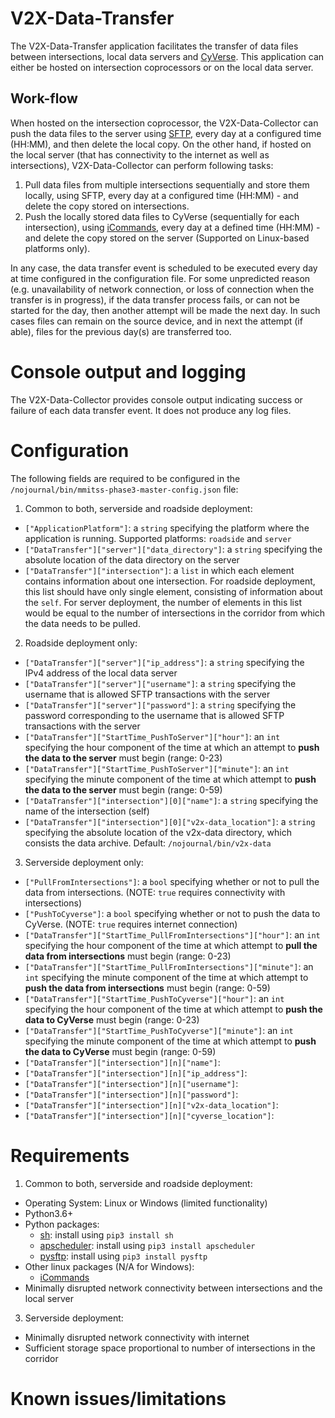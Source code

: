 # V2X-Data-Transfer
The V2X-Data-Transfer application facilitates the transfer of data files between intersections, local data servers and [CyVerse](https://cyverse.org/about). This application can either be hosted on intersection coprocessors or on the local data server.

## Work-flow
When hosted on the intersection coprocessor, the V2X-Data-Collector can push the data files to the server using [SFTP](https://www.ssh.com/ssh/sftp/), every day at a configured time (HH:MM), and then delete the local copy. On the other hand, if hosted on the local server (that has connectivity to the internet as well as intersections), V2X-Data-Collector can perform following tasks:
1. Pull data files from multiple intersections sequentially and store them locally, using SFTP, every day at a configured time (HH:MM) - and delete the copy stored on intersections.
2. Push the locally stored data files to CyVerse (sequentially for each intersection), using [iCommands](https://learning.cyverse.org/projects/data_store_guide/en/latest/step2.html), every day at a defined time (HH:MM) - and delete the copy stored on the server (Supported on Linux-based platforms only). 

In any case, the data transfer event is scheduled to be executed every day at time configured in the configuration file. For some unpredicted reason (e.g. unavailability of network connection, or loss of connection when the transfer is in progress), if the data transfer process fails, or can not be started for the day, then another attempt will be made the next day. In such cases files can remain on the source device, and in next the attempt (if able), files for the previous day(s) are transferred too.

# Console output and logging
The V2X-Data-Collector provides console output indicating success or failure of each data transfer event. It does not produce any log files.

# Configuration
The following fields are required to be configured in the `/nojournal/bin/mmitss-phase3-master-config.json` file:
1. Common to both, serverside and roadside deployment:
  - `["ApplicationPlatform"]`: a `string` specifying the platform where the application is running. Supported platforms: `roadside` and `server`
  - `["DataTransfer"]["server"]["data_directory"]`: a `string` specifying the absolute location of the data directory on the server
  - `["DataTransfer"]["intersection"]`: a `list` in which each element contains information about one intersection. For roadside deployment, this list should have only single element, consisting of information about the `self`. For server deployment, the number of elements in this list would be equal to the number of intersections in the corridor from which the data needs to be pulled.
  
2. Roadside deployment only:  
  - `["DataTransfer"]["server"]["ip_address"]`: a `string` specifying the IPv4 address of the local data server
  - `["DataTransfer"]["server"]["username"]`: a `string` specifying the username that is allowed SFTP transactions with the server
  - `["DataTransfer"]["server"]["password"]`: a `string` specifying the password corresponding to the username that is allowed SFTP transactions with the server
  - `["DataTransfer"]["StartTime_PushToServer"]["hour"]`: an `int` specifying the hour component of the time at which an attempt to **push the data to the server** must begin (range: 0-23) 
  - `["DataTransfer"]["StartTime_PushToServer"]["minute"]`: an `int` specifying the minute component of the time at which attempt to **push the data to the server** must begin (range: 0-59)
  - `["DataTransfer"]["intersection"][0]["name"]`: a `string` specifying the name of the intersection (self)
  - `["DataTransfer"]["intersection"][0]["v2x-data_location"]`: a `string` specifying the absolute location of the v2x-data directory, which consists the data archive. Default: `/nojournal/bin/v2x-data` 
  
3. Serverside deployment only:
  - `["PullFromIntersections"]`: a `bool` specifying whether or not to pull the data from intersections. (NOTE: `true` requires connectivity with intersections)
  - `["PushToCyverse"]`: a `bool` specifying whether or not to push the data to CyVerse. (NOTE: `true` requires internet connection)
  - `["DataTransfer"]["StartTime_PullFromIntersections"]["hour"]`: an `int` specifying the hour component of the time at which attempt to **pull the data from intersections** must begin (range: 0-23)
  - `["DataTransfer"]["StartTime_PullFromIntersections"]["minute"]`: an `int` specifying the minute component of the time at which attempt to **push the data from intersections** must begin (range: 0-59)
  - `["DataTransfer"]["StartTime_PushToCyverse"]["hour"]`: an `int` specifying the hour component of the time at which attempt to **push the data to CyVerse** must begin (range: 0-23)
  - `["DataTransfer"]["StartTime_PushToCyverse"]["minute"]`: an `int` specifying the minute component of the time at which attempt to **push the data to CyVerse** must begin (range: 0-59)
  - `["DataTransfer"]["intersection"][n]["name"]`:
  - `["DataTransfer"]["intersection"][n]["ip_address"]`:
  - `["DataTransfer"]["intersection"][n]["username"]`:
  - `["DataTransfer"]["intersection"][n]["password"]`:
  - `["DataTransfer"]["intersection"][n]["v2x-data_location"]`:
  - `["DataTransfer"]["intersection"][n]["cyverse_location"]`:

# Requirements
1. Common to both, serverside and roadside deployment:
  - Operating System: Linux or Windows (limited functionality)
  - Python3.6+
  - Python packages: 
    - [sh](https://pypi.org/project/sh/): install using `pip3 install sh` 
    - [apscheduler](https://pypi.org/project/APScheduler/): install using `pip3 install apscheduler`
    - [pysftp](https://pypi.org/project/pysftp/): install using `pip3 install pysftp`
  - Other linux packages (N/A for Windows):
    - [iCommands](https://learning.cyverse.org/projects/data_store_guide/en/latest/step2.html)
  - Minimally disrupted network connectivity between intersections and the local server
3. Serverside deployment:
  - Minimally disrupted network connectivity with internet
  - Sufficient storage space proportional to number of intersections in the corridor

# Known issues/limitations

